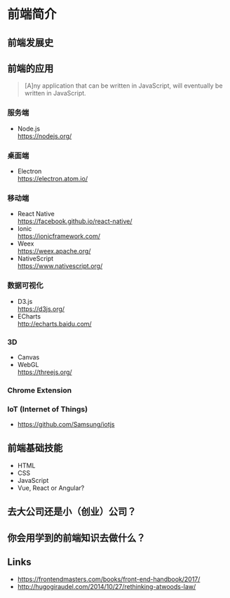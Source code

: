 # 前端简介

## 前端发展史

## 前端的应用

> [A]ny application that can be written in JavaScript, will eventually be written in JavaScript.

### 服务端
* Node.js  
  https://nodejs.org/

### 桌面端
* Electron  
  https://electron.atom.io/

### 移动端  
* React Native  
  https://facebook.github.io/react-native/  
* Ionic  
  https://ionicframework.com/
* Weex  
  https://weex.apache.org/  
* NativeScript  
  https://www.nativescript.org/

### 数据可视化
* D3.js  
  https://d3js.org/
* ECharts  
  http://echarts.baidu.com/

### 3D
* Canvas
* WebGL  
  https://threejs.org/

### Chrome Extension

### IoT (Internet of Things)

* https://github.com/Samsung/iotjs

## 前端基础技能
* HTML
* CSS
* JavaScript
* Vue, React or Angular?

## 去大公司还是小（创业）公司？

## 你会用学到的前端知识去做什么？

## Links
* https://frontendmasters.com/books/front-end-handbook/2017/
* http://hugogiraudel.com/2014/10/27/rethinking-atwoods-law/
